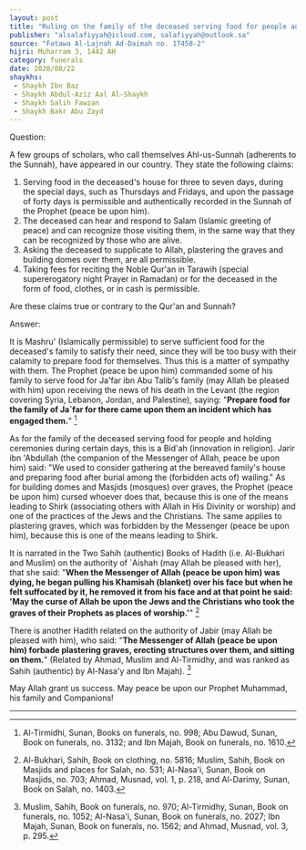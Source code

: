 ```yaml
---
layout: post
title: "Ruling on the family of the deceased serving food for people and holding ceremonies on certain days"
publisher: "alsalafiyyah@icloud.com, salafiyyah@outlook.sa"
source: "Fatawa Al-Lajnah Ad-Daimah no. 17458-2"
hijri: Muharram 3, 1442 AH
category: funerals
date: 2020/08/22
shaykhs: 
 - Shaykh Ibn Baz
 - Shaykh Abdul-Aziz Aal Al-Shaykh
 - Shaykh Salih Fawzan
 - Shaykh Bakr Abu Zayd
---
```



Question: 

A few groups of scholars, who call themselves Ahl-us-Sunnah (adherents to the Sunnah), have appeared in our country. They state the following claims: 
1. Serving food in the deceased's house for three to seven days, during the special days, such as Thursdays and Fridays, and upon the passage of forty days is permissible and authentically recorded in the Sunnah of the Prophet (peace be upon him). 
2. The deceased can hear and respond to Salam (Islamic greeting of peace) and can recognize those visiting them, in the same way that they can be recognized by those who are alive. 
3. Asking the deceased to supplicate to Allah, plastering the graves and building domes over them, are all permissible. 
4. Taking fees for reciting the Noble Qur'an in Tarawih (special supererogatory night Prayer in Ramadan) or for the deceased in the form of food, clothes, or in cash is permissible. 

Are these claims true or contrary to the Qur'an and Sunnah?

Answer: 

It is Mashru' (Islamically permissible) to serve sufficient food for the deceased's family to satisfy their need, since they will be too busy with their calamity to prepare food for themselves. Thus this is a matter of sympathy with them. The Prophet (peace be upon him) commanded some of his family to serve food for Ja'far ibn Abu Talib's family (may Allah be pleased with him) upon receiving the news of his death in the Levant (the region covering Syria, Lebanon, Jordan, and Palestine), saying: "**Prepare food for the family of Ja`far for there came upon them an incident which has engaged them.**" [^1]

As for the family of the deceased serving food for people and holding ceremonies during certain days, this is a Bid'ah (innovation in religion). Jarir ibn 'Abdullah (the companion of the Messenger of Allah, peace be upon him) said: "We used to consider gathering at the bereaved family's house and preparing food after burial among the (forbidden acts of) wailing." As for building domes and Masjids (mosques) over graves, the Prophet (peace be upon him) cursed whoever does that, because this is one of the means leading to Shirk (associating others with Allah in His Divinity or worship) and one of the practices of the Jews and the Christians. The same applies to plastering graves, which was forbidden by the Messenger (peace be upon him), because this is one of the means leading to Shirk. 

It is narrated in the Two Sahih (authentic) Books of Hadith (i.e. Al-Bukhari and Muslim) on the authority of `Aishah (may Allah be pleased with her), that she said: "**When the Messenger of Allah (peace be upon him) was dying, he began pulling his Khamisah (blanket) over his face but when he felt suffocated by it, he removed it from his face and at that point he said: 'May the curse of Allah be upon the Jews and the Christians who took the graves of their Prophets as places of worship.'**" [^2]

There is another Hadith related on the authority of Jabir (may Allah be pleased with him), who said: "**The Messenger of Allah (peace be upon him) forbade plastering graves, erecting structures over them, and sitting on them.**" (Related by Ahmad, Muslim and Al-Tirmidhy, and was ranked as Sahih (authentic) by Al-Nasa'y and Ibn Majah). [^3]


May Allah grant us success. May peace be upon our Prophet Muhammad, his family and Companions!

---
[^1]: Al-Tirmidhi, Sunan, Books on funerals, no. 998; Abu Dawud, Sunan, Book on funerals, no. 3132; and Ibn Majah, Book on funerals, no. 1610.
[^2]: Al-Bukhari, Sahih, Book on clothing, no. 5816; Muslim, Sahih, Book on Masjids and places for Salah, no. 531; Al-Nasa'i, Sunan, Book on Masjids, no. 703; Ahmad, Musnad, vol. 1, p. 218, and Al-Darimy, Sunan, Book on Salah, no. 1403.
[^3]: Muslim, Sahih, Book on funerals, no. 970; Al-Tirmidhy, Sunan, Book on funerals, no. 1052; Al-Nasa'i, Sunan, Book on funerals, no. 2027; Ibn Majah, Sunan, Book on funerals, no. 1562; and Ahmad, Musnad, vol. 3, p. 295.

